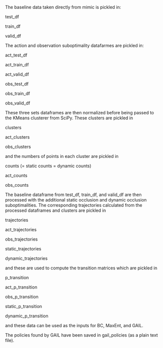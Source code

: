 The baseline data taken directly from mimic is pickled in:

test_df

train_df

valid_df

The action and observation suboptimality datafarmes are pickled in:

act_test_df

act_train_df

act_valid_df

obs_test_df

obs_train_df

obs_valid_df

These three sets dataframes are then normalized before being passed to the KMeans clusterer from SciPy. These clusters are pickled in

clusters

act_clusters

obs_clusters

and the numbers of points in each cluster are pickled in

counts (= static counts = dynamic counts)

act_counts

obs_counts

The baseline dataframe from test_df, train_df, and valid_df are then processed with the additional static occlusion and dynamic occlusion suboptimalities. The corresponding trajectories calculated from the processed dataframes and clusters are pickled in

trajectories

act_trajectories

obs_trajectories

static_trajectories

dynamic_trajectories

and these are used to compute the transition matrices which are pickled in

p_transition

act_p_transition

obs_p_transition

static_p_transition

dynamic_p_transition

and these data can be used as the inputs for BC, MaxEnt, and GAIL.

The policies found by GAIL have been saved in gail_policies (as a plain text file).
